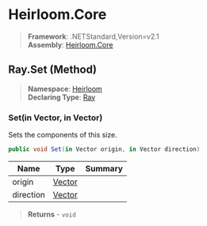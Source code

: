 # Heirloom.Core

> **Framework**: .NETStandard,Version=v2.1  
> **Assembly**: [Heirloom.Core][0]

## Ray.Set (Method)

> **Namespace**: [Heirloom][0]  
> **Declaring Type**: [Ray][1]

### Set(in Vector, in Vector)

Sets the components of this size.

```cs
public void Set(in Vector origin, in Vector direction)
```

| Name      | Type        | Summary |
|-----------|-------------|---------|
| origin    | [Vector][2] |         |
| direction | [Vector][2] |         |

> **Returns** - `void`

[0]: ../../../Heirloom.Core.md
[1]: ../Ray.md
[2]: ../Vector.md
